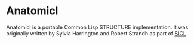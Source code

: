 # Anatomicl

Anatomicl is a portable Common Lisp STRUCTURE implementation. It was
originally written by Sylvia Harrington and Robert Strandh as part of
[SICL][].

[SICL]: https://github.com/robert-strandh/SICL
